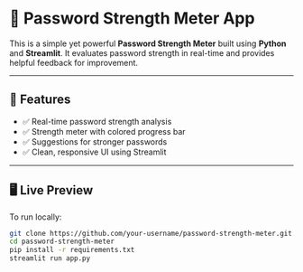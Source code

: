 # 🔐 Password Strength Meter App

This is a simple yet powerful **Password Strength Meter** built using **Python** and **Streamlit**. It evaluates password strength in real-time and provides helpful feedback for improvement.

---

## 🚀 Features

- ✅ Real-time password strength analysis
- ✅ Strength meter with colored progress bar
- ✅ Suggestions for stronger passwords
- ✅ Clean, responsive UI using Streamlit

---

## 🖥️ Live Preview

To run locally:

```bash
git clone https://github.com/your-username/password-strength-meter.git
cd password-strength-meter
pip install -r requirements.txt
streamlit run app.py
```
